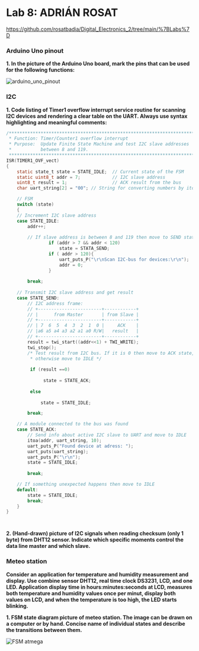 # Lab 8: ADRIÁN ROSAT

https://github.com/rosatbadia/Digital_Electronics_2/tree/main/%7BLabs%7D

### Arduino Uno pinout

**1. In the picture of the Arduino Uno board, mark the pins that can be used for the following functions:**



  ![arduino_uno_pinout](https://user-images.githubusercontent.com/91876413/141693939-74ed1589-7576-477a-8532-f8d48e5e0408.png)


### I2C

**1. Code listing of Timer1 overflow interrupt service routine for scanning I2C devices and rendering a clear table on the UART. Always use syntax highlighting and meaningful comments:**

```c
/**********************************************************************
 * Function: Timer/Counter1 overflow interrupt
 * Purpose:  Update Finite State Machine and test I2C slave addresses 
 *           between 8 and 119.
 **********************************************************************/
ISR(TIMER1_OVF_vect)
{
    static state_t state = STATE_IDLE;  // Current state of the FSM
    static uint8_t addr = 7;            // I2C slave address
    uint8_t result = 1;                 // ACK result from the bus
    char uart_string[2] = "00"; // String for converting numbers by itoa()

    // FSM
    switch (state)
    {
    // Increment I2C slave address
    case STATE_IDLE:
        addr++;
        
        // If slave address is between 8 and 119 then move to SEND state
                if (addr > 7 && addr < 120)
                    state = STATA_SEND;
                if ( addr > 120){
                    uart_puts_P("\r\nScan I2C-bus for devices:\r\n");
                    addr = 0;
                }
                
        break;
    
    // Transmit I2C slave address and get result
    case STATE_SEND:
        // I2C address frame:
        // +------------------------+------------+
        // |      from Master       | from Slave |
        // +------------------------+------------+
        // | 7  6  5  4  3  2  1  0 |     ACK    |
        // |a6 a5 a4 a3 a2 a1 a0 R/W|   result   |
        // +------------------------+------------+
        result = twi_start((addr<<1) + TWI_WRITE);
        twi_stop();
        /* Test result from I2C bus. If it is 0 then move to ACK state, 
         * otherwise move to IDLE */
         
         if (result ==0)
         
              state = STATE_ACK;
            
         else
            
             state = STATE_IDLE;

        break;

    // A module connected to the bus was found
    case STATE_ACK:
        // Send info about active I2C slave to UART and move to IDLE
        itoa(addr, uart_string, 10);
        uart_puts_P("Found device at adress: ");
        uart_puts(uart_string);
        uart_puts_P("\r\n");
        state = STATE_IDLE;
        
        break;

    // If something unexpected happens then move to IDLE
    default:
        state = STATE_IDLE;
        break;
    }
}




```

**2. (Hand-drawn) picture of I2C signals when reading checksum (only 1 byte) from DHT12 sensor. Indicate which specific moments control the data line master and which slave.**





### Meteo station

**Consider an application for temperature and humidity measurement and display. Use combine sensor DHT12, real time clock DS3231, LCD, and one LED. Application display time in hours:minutes:seconds at LCD, measures both temperature and humidity values once per minut, display both values on LCD, and when the temperature is too high, the LED starts blinking.**

**1. FSM state diagram picture of meteo station. The image can be drawn on a computer or by hand. Concise name of individual states and describe the transitions between them.**




![FSM atmega](https://user-images.githubusercontent.com/91876413/141817272-0e8519bf-519b-4213-92d9-3fd62be756e5.png)
